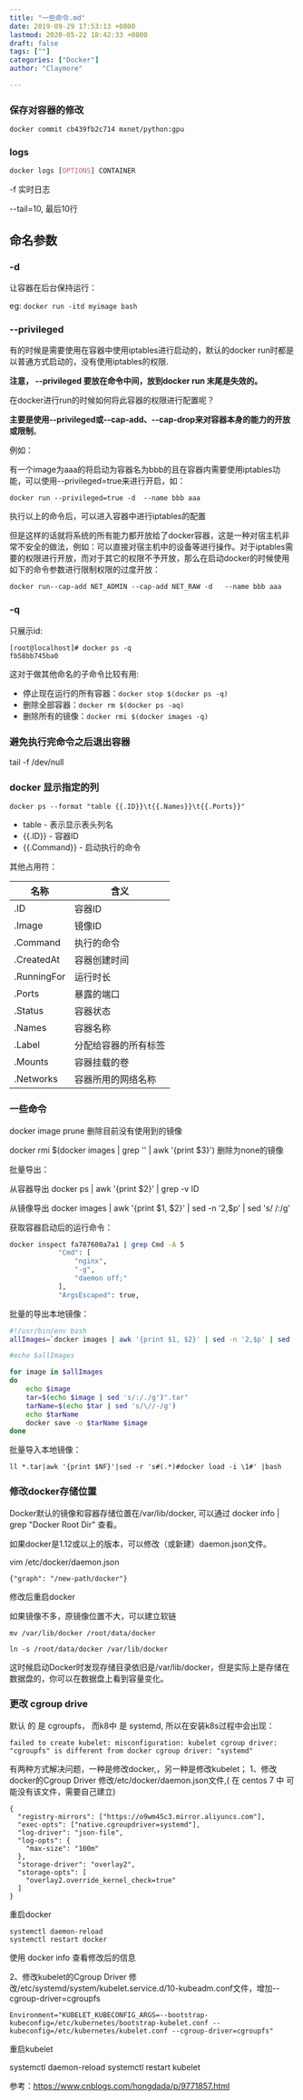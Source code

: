 ```yaml
---
title: "一些命令.md"
date: 2019-09-29 17:53:13 +0800
lastmod: 2020-05-22 18:42:33 +0800
draft: false
tags: [""]
categories: ["Docker"]
author: "Claymore"

---
```



### 保存对容器的修改

`docker commit cb439fb2c714 mxnet/python:gpu`



### logs

```css
docker logs [OPTIONS] CONTAINER
```

-f   实时日志

--tail=10,  最后10行



## 命名参数

### -d

让容器在后台保持运行：

eg: `docker run -itd myimage bash`



### --privileged

有的时候是需要使用在容器中使用iptables进行启动的，默认的docker run时都是以普通方式启动的，没有使用iptables的权限.

**注意， --privileged 要放在命令中间，放到docker run 末尾是失效的。**

在docker进行run的时候如何将此容器的权限进行配置呢？

**主要是使用--privileged或--cap-add、--cap-drop来对容器本身的能力的开放或限制**。

例如：

有一个image为aaa的将启动为容器名为bbb的且在容器内需要使用iptables功能，可以使用--privileged=true来进行开启，如：

`docker run --privileged=true -d  --name bbb aaa`

执行以上的命令后，可以进入容器中进行iptables的配置

但是这样的话就将系统的所有能力都开放给了docker容器，这是一种对宿主机非常不安全的做法，例如：可以直接对宿主机中的设备等进行操作。对于iptables需要的权限进行开放，而对于其它的权限不予开放，那么在启动docker的时候使用如下的命令参数进行限制权限的过度开放：

`docker run--cap-add NET_ADMIN --cap-add NET_RAW -d   --name bbb aaa`



### -q

只展示id:

```
[root@localhost]# docker ps -q
fb58bb745ba0
```

这对于做其他命名的子命令比较有用:

* 停止现在运行的所有容器：`docker stop $(docker ps -q)`
* 删除全部容器：`docker rm $(docker ps -aq)`
* 删除所有的镜像：`docker rmi $(docker images -q)`



### 避免执行完命令之后退出容器
tail -f /dev/null



### docker 显示指定的列

```shell
docker ps --format "table {{.ID}}\t{{.Names}}\t{{.Ports}}"
```

- table - 表示显示表头列名
- {{.ID}} - 容器ID
- {{.Command}} - 启动执行的命令

其他占用符：

| 名称        | 含义                 |
| ----------- | -------------------- |
| .ID         | 容器ID               |
| .Image      | 镜像ID               |
| .Command    | 执行的命令           |
| .CreatedAt  | 容器创建时间         |
| .RunningFor | 运行时长             |
| .Ports      | 暴露的端口           |
| .Status     | 容器状态             |
| .Names      | 容器名称             |
| .Label      | 分配给容器的所有标签 |
| .Mounts     | 容器挂载的卷         |
| .Networks   | 容器所用的网络名称   |



### 一些命令

 docker image prune  删除目前没有使用到的镜像

docker rmi $(docker images | grep '<none>' | awk '{print $3}')  删除为none的镜像

批量导出：

从容器导出 docker ps  | awk '{print $2}' | grep -v ID

从镜像导出  docker images | awk '{print $1, $2}' | sed -n '2,$p' | sed 's/ /:/g'

获取容器启动后的运行命令：

``` bash
docker inspect fa787600a7a1 | grep Cmd -A 5
            "Cmd": [
                "nginx",
                "-g",
                "daemon off;"
            ],
            "ArgsEscaped": true,
```

批量的导出本地镜像：

``` sh
#!/usr/bin/env bash
allImages=`docker images | awk '{print $1, $2}' | sed -n '2,$p' | sed 's/ /:/g'`

#echo $allImages

for image in $allImages
do
    echo $image
    tar=$(echo $image | sed 's/:/./g')".tar"
    tarName=$(echo $tar | sed 's/\//-/g')
    echo $tarName
    docker save -o $tarName $image
done
```

批量导入本地镜像：

```
ll *.tar|awk '{print $NF}'|sed -r 's#(.*)#docker load -i \1#' |bash
```





### 修改docker存储位置

Docker默认的镜像和容器存储位置在/var/lib/docker, 可以通过 docker info | grep "Docker Root Dir" 查看。

如果docker是1.12或以上的版本，可以修改（或新建）daemon.json文件。

vim /etc/docker/daemon.json 

`{"graph": "/new-path/docker"}`

修改后重启docker

如果镜像不多，原镜像位置不大，可以建立软链

```
mv /var/lib/docker /root/data/docker

ln -s /root/data/docker /var/lib/docker
```

这时候启动Docker时发现存储目录依旧是/var/lib/docker，但是实际上是存储在数据盘的，你可以在数据盘上看到容量变化。



### 更改 cgroup drive

默认 的 是 cgroupfs， 而k8中 是 systemd, 所以在安装k8s过程中会出现：

```
failed to create kubelet: misconfiguration: kubelet cgroup driver: "cgroupfs" is different from docker cgroup driver: "systemd"
```

有两种方式解决问题，一种是修改docker,，另一种是修改kubelet； 1、修改docker的Cgroup Driver 修改/etc/docker/daemon.json文件,( 在 centos 7 中 可能没有该文件，需要自己建立)

```
{
  "registry-mirrors": ["https://o9wm45c3.mirror.aliyuncs.com"],
  "exec-opts": ["native.cgroupdriver=systemd"],
  "log-driver": "json-file",
  "log-opts": {
    "max-size": "100m"
  },
  "storage-driver": "overlay2",
  "storage-opts": [
    "overlay2.override_kernel_check=true"
  ]
}
```

重启docker

```
systemctl daemon-reload
systemctl restart docker
```

使用 docker info 查看修改后的信息

2、修改kubelet的Cgroup Driver 修改/etc/systemd/system/kubelet.service.d/10-kubeadm.conf文件，增加--cgroup-driver=cgroupfs

```
Environment="KUBELET_KUBECONFIG_ARGS=--bootstrap-kubeconfig=/etc/kubernetes/bootstrap-kubelet.conf --kubeconfig=/etc/kubernetes/kubelet.conf --cgroup-driver=cgroupfs"
```

重启kubelet

systemctl daemon-reload systemctl restart kubelet

参考：https://www.cnblogs.com/hongdada/p/9771857.html